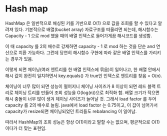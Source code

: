 # Hash map

HashMap 은 일반적으로 해싱된 키를 기반으로 O(1) 으로 값을 조회를 할 수 있다고 알려져 있다.
기본적으로 배열(bucket array) 자료구조를 떠올리면 되는데, 해시함수는 Capacity - 1 으로 mod 했을 때의 배열 인덱스로 들어가게끔 해시코드를 생성함.

이 때 capacity 를 2의 배수로 강제하면 capacity - 1 로 mod 하는 것을 단순 and 연산으로 치환 가능하다.
그런데 당연히 해시함수 구현에 따라 같은 배열 인덱스를 가리키는 경우가 있음.

이렇게 되면 체이닝(여러 엔트리를 한 배열 인덱스에 묶음)이 일어나고, 한 배열 안에서 해시 값이 완전히 일치하면서 key.equals() 가 true인 인덱스로 엔트리를 찾음 = O(n).

체이닝이 너무 많이 되면 성능이 떨어지니 체이닝 사이즈가 8 이상이 되면 레드 블랙 트리로 체이닝 트리를 만들어 조회 성능을 O(log(n))으로 최적화 함.
배열 크기가 작으면 해시 충돌이 너무 많이 생겨 체이닝 사이즈가 늘어날 것. 그래서 load factor 를 두어 capacity 를 2의 배수로 늘림.
java에서 load factor 는 0.75이고, 이 값이 넘어가서 capacity가 resize되면 체이닝되었던 트리들도 rebalancing 이 일어남.

따라서 HashMap의 조회 성능은 항상 O(1)이라고 말할 수는 없으며, 평균적으로 O(1)이다가 더 맞는 표현임.
